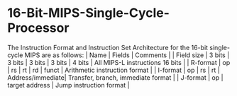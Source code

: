 # 16-Bit-MIPS-Single-Cycle-Processor
The Instruction Format and Instruction Set Architecture for the 16-bit single-cycle MIPS are as follows:
| Name       | Fields                                      | Comments                           |
| Field size | 3 bits | 3 bits | 3 bits | 3 bits | 4 bits  | All MIPS-L instructions 16 bits    |
| R-format   | op     | rs     | rt     | rd     | funct   | Arithmetic instruction format      |
| I-format   | op     | rs     | rt     | Address/immediate| Transfer, branch, immediate format |
| J-format   | op     | target address                     | Jump instruction format            |

